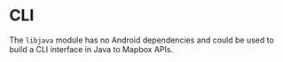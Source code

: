# CLI

The `libjava` module has no Android dependencies and could be used to build a CLI interface in Java to Mapbox APIs.
